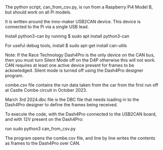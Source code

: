 The python script, can_from_csv.py, is run from a Raspberry Pi4 Model B, but should work on all Pi models.

It is written around the inno-maker USB2CAN device. This device is connected to the Pi via a single USB lead.

Install python3-can by running
$ sudo apt install python3-can

For useful debug tools, install
$ sudo apt-get install can-utils

Note: If the Race Technology Dash4Pro is the only device on the CAN bus, then you must turn Silent Mode off on the D4P otherwise this will not work. CAN requires at least one active device present for frames to be ackowledged. Silent mode is turned off using the Dash4Pro designer program.

combe.csv file contains the run data taken from the car from the first run off at Castle Combe circuit in October 2023.

March 3rd 2024.dbc file is the DBC file that needs loading in to the Dash4Pro designer to define the frames being received.

To execute the code, with the Dash4Pro connected to the USB2CAN board, and with 12V present on the Dash4Pro:

run sudo python3 can_from_csv.py

The program opens the combe.csv file, and line by line writes the contents as frames to the Dash4Pro over CAN.

